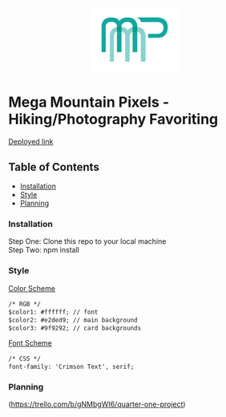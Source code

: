 <p align="center">
<a href="http://megamountainpixels.surge.sh/"><img src="img/mmp-logo.png" target="_blank" title="MMP" alt="MMP" width="35%"></a>
</p>

# Mega Mountain Pixels - Hiking/Photography Favoriting

[Deployed link](http://megamountainpixels.surge.sh/)

## Table of Contents

- [Installation](#installation)
- [Style](#style)
- [Planning](#planning)

### Installation

Step One: Clone this repo to your local machine  
Step Two: npm install

### Style

[Color Scheme](https://coolors.co/000000-ffffff-e2ded9-9f9292-c9d5b5)
```
/* RGB */
$color1: #ffffff; // font
$color2: #e2ded9; // main background
$color3: #9f9292; // card backgrounds
```

[Font Scheme](https://fonts.googleapis.com/css?family=Crimson+Text)
```
/* CSS */
font-family: 'Crimson Text', serif;
```

### Planning

(https://trello.com/b/gNMbgWI6/quarter-one-project)
